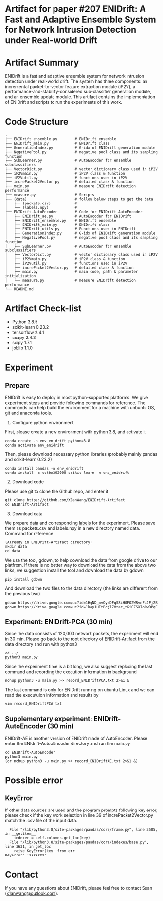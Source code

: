 # Artifact for paper #207 ENIDrift: A Fast and Adaptive Ensemble System for Network Intrusion Detection under Real-world Drift

# Artifact Summary
ENIDrift is a fast and adaptive ensemble system for network intrusion detection under real-world drift. The system has three components: an incremental packet-to-vector feature extraction module (iP2V), a performance-and-stability-considered sub-classifier generation module, and an ensemble update module. This artifact contains the implementation of ENIDrift and scripts to run the experiments of this work.

# Code Structure
    .
    ├── ENIDrift_ensemble.py        # ENIDrift ensemble
    ├── ENIDrift_main.py            # ENIDrift class
    ├── GenerationIndex.py          # G-idx of ENIDrift generation module
    ├── NegativePool.py             # negative pool class and its sampling function
    ├── SubLearner.py               # AutoEncoder for ensemble subclassifiers
    ├── VectorDict.py               # vector dictionary class used in iP2V
    ├── iP2Vmain.py                 # iP2V class & function
    ├── iP2Vutil.py                 # functions used in iP2V
    ├── increPacket2Vector.py       # detailed class & function
    ├── main.py                     # measure ENIDrift detection performance
    ├── measure.py                  # Scripts
    ├── (data)                      # follow below steps to get the data
    │   ├── (packets.csv)           # 
    │   └── (labels.npy)            #     
    ├── ENIDrift-AutoEncoder        # Code for ENIDrift-AutoEncoder
    │   ├── ENIDrift_ae.py          # AutoEncoder for ENIDrift
    │   ├── ENIDrift_ensemble.py    # ENIDrift ensemble
    │   ├── ENIDrift_main.py        # ENIDrift class
    │   ├── ENIDrift_utils.py       # Functions used in ENIDrift
    │   ├── GenerationIndex.py      # G-idx of ENIDrift generation module
    │   ├── NegativePool.py         # negative pool class and its sampling function
    │   ├── SubLearner.py           # AutoEncoder for ensemble subclassifiers
    │   ├── VectorDict.py           # vector dictionary class used in iP2V
    │   ├── iP2Vmain.py             # iP2V class & function
    │   ├── iP2Vutil.py             # functions used in iP2V
    │   ├── increPacket2Vector.py   # detailed class & function
    │   ├── main.py                 # main code, path & parameter initialization
    │   └── measure.py              # measure ENIDrift detection performance
    └── README.md

# Artifact Check-list
- Python 3.8.5
- scikit-learn 0.23.2
- tensorflow 2.4.1
- scapy 2.4.3
- scipy 1.7.1
- joblib 1.1.0

# Experiment

## Prepare

ENIDrift is easy to deploy in most python-supported platforms. We give experiment steps and provide following commands for reference. The commands can help build the environment for a machine with unbuntu OS, git and anaconda tools.

1. Configure python environment

First, please create a new environment with python 3.8, and activate it

```shell
conda create -n env_enidrift python=3.8
conda activate env_enidrift
```

Then, please download necessary python libraries (probably mainly pandas and scikit-learn 0.23.2)

```shell
conda install pandas -n env_enidrift
conda install -c cctbx202008 scikit-learn -n env_enidrift
```

2. Download code

Please use git to clone the Github repo, and enter it
```shell
git clone https://github.com/X1anWang/ENIDrift-Artifact
cd ENIDrift-Artifact
```

3. Download data

We prepare [data](https://drive.google.com/file/d/1HqND_mvOynDFqS8iH0FO2WRvnFuJPj2B/view?usp=sharing) and corresponding [labels](https://drive.google.com/file/d/1koy1UItBcjlZVtac_tGiCZSX7olwDPqC/view?usp=sharing) for the experiment. Please save them as packets.csv and labels.npy in a new directory named data. Command for reference
```shell
(Already in ENIDrift-Artifact directory)
mkdir data
cd data
```

We use the tool, gdown, to help download the data from google drive to our platfrom. If there is no better way to download the data from the above two links, we suggestion install the tool and download the data by gdown
```shell
pip install gdown
```

And download the two files to the data directory (the links are different from the previous two)
```shell
gdown https://drive.google.com/uc?id=1HqND_mvOynDFqS8iH0FO2WRvnFuJPj2B
gdown https://drive.google.com/uc?id=1koy1UItBcjlZVtac_tGiCZSX7olwDPqC
```

## Experiment: ENIDrift-PCA (30 min)
Since the data consists of 120,000 network packets, the experiment will end in 30 min. Please go back to the root directory of ENIDrift-Artifact from the data directory and run with python3
```shell
cd ../
python3 main.py
```

Since the experiment time is a bit long, we also suggest replacing the last command and recording the execution information in background
```shell
nohup python3 -u main.py >> record_ENIDriftPCA.txt 2>&1 &
```

The last command is only for ENIDrift running on ubuntu Linux and we can read the executuion information and results by
```shell
vim record_ENIDriftPCA.txt
```

## Supplementary experiment: ENIDrift-AutoEncoder (30 min)
ENIDrift-AE is another version of ENIDrift made of AutoEncoder. Please enter the ENIdrift-AutuoEncoder directory and run the main.py
```shell
cd ENIDrift-AutoEncoder
python3 main.py
(or nohup python3 -u main.py >> record_ENIDriftAE.txt 2>&1 &)
```

# Possible error

## KeyError
If other data sources are used and the program prompts following key error, please check if the key work selection in line 39 of increPacket2Vector.py match the .csv file of the input data.
```shell
  File "/lib/python3.8/site-packages/pandas/core/frame.py", line 3505, in __getitem__
    indexer = self.columns.get_loc(key)
  File "/lib/python3.8/site-packages/pandas/core/indexes/base.py", line 3631, in get_loc
    raise KeyError(key) from err
KeyError: 'XXXXXXX'
```

# Contact
If you have any questions about ENIDrift, please feel free to contact Sean (x1anwang@outlook.com).
